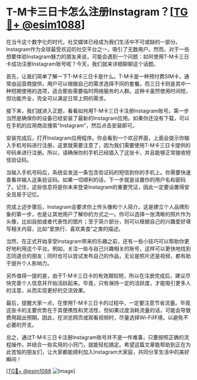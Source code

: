 # T-M卡三日卡怎么注册Instagram？[[TG💪+ @esim1088](https://t.me/s/esim1088)]

在当今这个数字化的时代，社交媒体已经成为我们生活中不可或缺的一部分。Instagram作为全球最受欢迎的社交平台之一，吸引了无数用户。然而，对于一些想要体验Instagram魅力的朋友来说，可能会遇到一个问题：如何使用T-M卡三日卡成功注册Instagram账号呢？今天，我们就来详细聊聊这个话题。

首先，让我们简单了解一下T-M卡三日卡是什么。T-M卡是一种预付费SIM卡，通常由运营商提供，用户可以根据自己的需求选择不同的套餐。而三日卡则是其中一种短期使用的选项，适合那些需要临时网络服务的人群。这种卡虽然使用时间短，但功能齐全，完全可以满足日常上网的需求。

接下来，我们就进入正题，看看如何用T-M卡三日卡注册Instagram账号。第一步当然是确保你的设备已经安装了最新的Instagram应用。如果你还没有下载，可以在手机的应用商店搜索“Instagram”，然后点击安装即可。

安装完成后，打开Instagram应用程序。你会看到一个欢迎界面，上面会提示你输入手机号码进行注册。这里就需要注意了，因为我们需要使用T-M卡三日卡提供的号码来进行注册。所以，请确保你的手机已经插入了这张卡，并且能够正常接收短信验证码。

当输入手机号码后，系统会发送一条包含验证码的短信到你的手机上。你需要快速查看并输入这条验证码。如果一切顺利的话，下一步就是设置你的用户名和密码了。记住，这些信息将是你未来登录Instagram的重要凭证，因此一定要设置得安全且易于记忆。

完成上述步骤后，Instagram会要求你上传头像和个人简介。这是建立个人品牌形象的第一步，也是让其他用户了解你的方式之一。你可以选择一张清晰的照片作为头像，比如自拍或者代表性的图片；至于简介部分，则可以根据自己的兴趣爱好填写相关内容，比如“爱旅行、喜欢美食”之类的描述。

当然，在正式开始享受Instagram带来的乐趣之前，还有一些小技巧可以帮助你更好地利用这个平台。例如，关注一些与自己兴趣相关的账号，这样可以更快地找到志同道合的朋友；同时也可以尝试发布自己的作品，无论是照片还是视频，都有助于提升个人影响力。

另外值得一提的是，由于T-M卡三日卡的有效期较短，所以在注册完成后，建议尽快完善个人信息并开始活跃起来。毕竟，只有保持一定的活跃度，才能吸引更多人的注意，从而实现更好的交流效果。

最后，提醒大家一点，在使用T-M卡三日卡的过程中，一定要注意节省流量。毕竟这张卡的主要优势在于其便携性和灵活性，但如果过度消耗流量的话，可能会导致费用超出预期。因此，在浏览网页或观看视频时，尽量选择Wi-Fi环境，以避免不必要的开支。

总之，通过T-M卡三日卡注册Instagram账号并不是一件难事，只要按照正确的流程操作，并结合一些实用的小窍门，就能轻松搞定。希望这篇文章能帮助到正在为此苦恼的朋友们，让大家都能顺利加入Instagram大家庭，共同分享生活中的美好瞬间！

[[TG💪+ @esim1088](https://t.me/s/esim1088) ![Image](https://i.postimg.cc/4NQfJmqS/Snipaste-2025-05-13-00-14-12.png)]